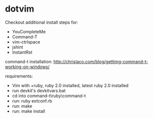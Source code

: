 dotvim
======

Checkout additional install steps for:
- YouCompleteMe
- Command-T
- vim-ctrlspace
- jshint
- InstantRst


command-t installation:
http://chrislaco.com/blog/gettimg-command-t-working-on-windows/

requirements:
- Vim with +ruby, ruby 2.0 installed, latest ruby 2.0 installed
- run devkit's devkitvars.bat
- cd into command-t\ruby\command-t
- run: ruby extconf.rb
- run: make
- run: make install
    
